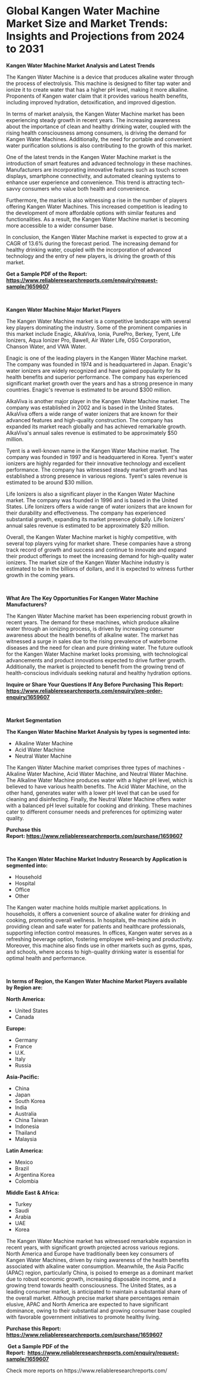 <p><h1>Global Kangen Water Machine Market Size and Market Trends: Insights and Projections from 2024 to 2031</h1></p><p><strong>Kangen Water Machine Market Analysis and Latest Trends</strong></p>
<p><p>The Kangen Water Machine is a device that produces alkaline water through the process of electrolysis. This machine is designed to filter tap water and ionize it to create water that has a higher pH level, making it more alkaline. Proponents of Kangen water claim that it provides various health benefits, including improved hydration, detoxification, and improved digestion.</p><p>In terms of market analysis, the Kangen Water Machine market has been experiencing steady growth in recent years. The increasing awareness about the importance of clean and healthy drinking water, coupled with the rising health consciousness among consumers, is driving the demand for Kangen Water Machines. Additionally, the need for portable and convenient water purification solutions is also contributing to the growth of this market.</p><p>One of the latest trends in the Kangen Water Machine market is the introduction of smart features and advanced technology in these machines. Manufacturers are incorporating innovative features such as touch screen displays, smartphone connectivity, and automated cleaning systems to enhance user experience and convenience. This trend is attracting tech-savvy consumers who value both health and convenience.</p><p>Furthermore, the market is also witnessing a rise in the number of players offering Kangen Water Machines. This increased competition is leading to the development of more affordable options with similar features and functionalities. As a result, the Kangen Water Machine market is becoming more accessible to a wider consumer base.</p><p>In conclusion, the Kangen Water Machine market is expected to grow at a CAGR of 13.6% during the forecast period. The increasing demand for healthy drinking water, coupled with the incorporation of advanced technology and the entry of new players, is driving the growth of this market.</p></p>
<p><strong>Get a Sample PDF of the Report:&nbsp; <a href="https://www.reliableresearchreports.com/enquiry/request-sample/1659607">https://www.reliableresearchreports.com/enquiry/request-sample/1659607</a></strong></p>
<p>&nbsp;</p>
<p><strong>Kangen Water Machine Major Market Players</strong></p>
<p><p>The Kangen Water Machine market is a competitive landscape with several key players dominating the industry. Some of the prominent companies in this market include Enagic, AlkaViva, Ionia, PurePro, Berkey, Tyent, Life Ionizers, Aqua Ionizer Pro, Bawell, Air Water Life, OSG Corporation, Chanson Water, and VWA Water.</p><p>Enagic is one of the leading players in the Kangen Water Machine market. The company was founded in 1974 and is headquartered in Japan. Enagic's water ionizers are widely recognized and have gained popularity for its health benefits and superior performance. The company has experienced significant market growth over the years and has a strong presence in many countries. Enagic's revenue is estimated to be around $300 million.</p><p>AlkaViva is another major player in the Kangen Water Machine market. The company was established in 2002 and is based in the United States. AlkaViva offers a wide range of water ionizers that are known for their advanced features and high-quality construction. The company has expanded its market reach globally and has achieved remarkable growth. AlkaViva's annual sales revenue is estimated to be approximately $50 million.</p><p>Tyent is a well-known name in the Kangen Water Machine market. The company was founded in 1997 and is headquartered in Korea. Tyent's water ionizers are highly regarded for their innovative technology and excellent performance. The company has witnessed steady market growth and has established a strong presence in various regions. Tyent's sales revenue is estimated to be around $30 million.</p><p>Life Ionizers is also a significant player in the Kangen Water Machine market. The company was founded in 1996 and is based in the United States. Life Ionizers offers a wide range of water ionizers that are known for their durability and effectiveness. The company has experienced substantial growth, expanding its market presence globally. Life Ionizers' annual sales revenue is estimated to be approximately $20 million.</p><p>Overall, the Kangen Water Machine market is highly competitive, with several top players vying for market share. These companies have a strong track record of growth and success and continue to innovate and expand their product offerings to meet the increasing demand for high-quality water ionizers. The market size of the Kangen Water Machine industry is estimated to be in the billions of dollars, and it is expected to witness further growth in the coming years.</p></p>
<p>&nbsp;</p>
<p><strong>What Are The Key Opportunities For Kangen Water Machine Manufacturers?</strong></p>
<p><p>The Kangen Water Machine market has been experiencing robust growth in recent years. The demand for these machines, which produce alkaline water through an ionizing process, is driven by increasing consumer awareness about the health benefits of alkaline water. The market has witnessed a surge in sales due to the rising prevalence of waterborne diseases and the need for clean and pure drinking water. The future outlook for the Kangen Water Machine market looks promising, with technological advancements and product innovations expected to drive further growth. Additionally, the market is projected to benefit from the growing trend of health-conscious individuals seeking natural and healthy hydration options.</p></p>
<p><strong>Inquire or Share Your Questions If Any Before Purchasing This Report: <a href="https://www.reliableresearchreports.com/enquiry/pre-order-enquiry/1659607">https://www.reliableresearchreports.com/enquiry/pre-order-enquiry/1659607</a></strong></p>
<p>&nbsp;</p>
<p><strong>Market Segmentation</strong></p>
<p><strong>The Kangen Water Machine Market Analysis by types is segmented into:</strong></p>
<p><ul><li>Alkaline Water Machine</li><li>Acid Water Machine</li><li>Neutral Water Machine</li></ul></p>
<p><p>The Kangen Water Machine market comprises three types of machines - Alkaline Water Machine, Acid Water Machine, and Neutral Water Machine. The Alkaline Water Machine produces water with a higher pH level, which is believed to have various health benefits. The Acid Water Machine, on the other hand, generates water with a lower pH level that can be used for cleaning and disinfecting. Finally, the Neutral Water Machine offers water with a balanced pH level suitable for cooking and drinking. These machines cater to different consumer needs and preferences for optimizing water quality.</p></p>
<p><strong>Purchase this Report:&nbsp;<a href="https://www.reliableresearchreports.com/purchase/1659607">https://www.reliableresearchreports.com/purchase/1659607</a></strong></p>
<p>&nbsp;</p>
<p><strong>The Kangen Water Machine Market Industry Research by Application is segmented into:</strong></p>
<p><ul><li>Household</li><li>Hospital</li><li>Office</li><li>Other</li></ul></p>
<p><p>The Kangen water machine holds multiple market applications. In households, it offers a convenient source of alkaline water for drinking and cooking, promoting overall wellness. In hospitals, the machine aids in providing clean and safe water for patients and healthcare professionals, supporting infection control measures. In offices, Kangen water serves as a refreshing beverage option, fostering employee well-being and productivity. Moreover, this machine also finds use in other markets such as gyms, spas, and schools, where access to high-quality drinking water is essential for optimal health and performance.</p></p>
<p>&nbsp;</p>
<p><strong>In terms of Region, the Kangen Water Machine Market Players available by Region are:</strong></p>
<p>
    <p> <strong> North America: </strong>
        <ul>
            <li>United States</li>
            <li>Canada</li>
        </ul>
        </p> 
    <p> <strong> Europe: </strong>
        <ul>
            <li>Germany</li>
            <li>France</li>
            <li>U.K.</li>
            <li>Italy</li>
            <li>Russia</li>
        </ul>
        </p> 
    <p> <strong> Asia-Pacific: </strong>
        <ul>
            <li>China</li>
            <li>Japan</li>
            <li>South Korea</li>
            <li>India</li>
            <li>Australia</li>
            <li>China Taiwan</li>
            <li>Indonesia</li>
            <li>Thailand</li>
            <li>Malaysia</li>
        </ul>
        </p> 
    <p> <strong> Latin America: </strong>
        <ul>
            <li>Mexico</li>
            <li>Brazil</li>
            <li>Argentina Korea</li>
            <li>Colombia</li>
        </ul>
        </p> 
    <p> <strong> Middle East & Africa: </strong>
        <ul>
            <li>Turkey</li>
            <li>Saudi</li>
            <li>Arabia</li>
            <li>UAE</li>
            <li>Korea</li>
        </ul>
    </p>
    </p>
<p><p>The Kangen Water Machine market has witnessed remarkable expansion in recent years, with significant growth projected across various regions. North America and Europe have traditionally been key consumers of Kangen Water Machines, driven by rising awareness of the health benefits associated with alkaline water consumption. Meanwhile, the Asia Pacific (APAC) region, particularly China, is poised to emerge as a dominant market due to robust economic growth, increasing disposable income, and a growing trend towards health consciousness. The United States, as a leading consumer market, is anticipated to maintain a substantial share of the overall market. Although precise market share percentages remain elusive, APAC and North America are expected to have significant dominance, owing to their substantial and growing consumer base coupled with favorable government initiatives to promote healthy living.</p></p>
<p><strong>Purchase this Report: <a href="https://www.reliableresearchreports.com/purchase/1659607">https://www.reliableresearchreports.com/purchase/1659607</a></strong></p>
<p>&nbsp;<strong>Get a Sample PDF of the Report:&nbsp;&nbsp;<a href="https://www.reliableresearchreports.com/enquiry/request-sample/1659607">https://www.reliableresearchreports.com/enquiry/request-sample/1659607</a></strong></p>
<p><strong></strong></p>
<p>Check more reports on https://www.reliableresearchreports.com/</p>